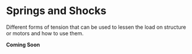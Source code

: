 # Springs and Shocks

Different forms of tension that can be used to lessen the load on structure or motors and how to use them.

**Coming Soon**